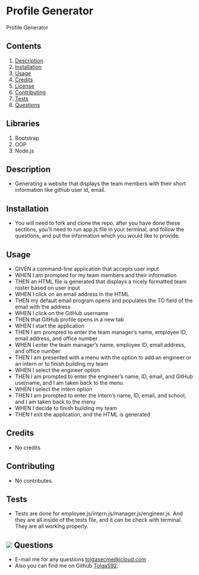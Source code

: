 # Profile Generator

Profile Generator

## Contents
1. [Description](#Description)
2. [Installation](#Installation)
3. [Usage](#Usage)
4. [Credits](#Credits)
5. [License](#License)
6. [Contributing](#Contributing)
7. [Tests](#Tests)
8. [Questions](#Questions)
## Libraries
1. Bootstrap
2. OOP
3. Node.js

## Description 
- Generating a website that displays the team members with their short information like github user id, email. 

## Installation
- You will need to fork and clone the repo, after you have done these sections, you'll need to run app.js file in your terminal, and follow the questions, and put the information which you would like to provide.

## Usage
- GIVEN a command-line application that accepts user input 
- WHEN I am prompted for my team members and their information 
- THEN an HTML file is generated that displays a nicely formatted team roster based on user input 
- WHEN I click on an email address in the HTML 
- THEN my default email program opens and populates the TO field of the email with the address 
- WHEN I click on the GitHub username 
- THEN that GitHub profile opens in a new tab 
- WHEN I start the application 
- THEN I am prompted to enter the team manager’s name, employee ID, email address, and office number 
- WHEN I enter the team manager’s name, employee ID, email address, and office number 
- THEN I am presented with a menu with the option to add an engineer or an intern or to finish building my team 
- WHEN I select the engineer option 
- THEN I am prompted to enter the engineer’s name, ID, email, and GitHub username, and I am taken back to the menu 
- WHEN I select the intern option 
- THEN I am prompted to enter the intern’s name, ID, email, and school, and I am taken back to the menu  
- WHEN I decide to finish building my team 
- THEN I exit the application, and the HTML is generated


## Credits
- No credits

## Contributing
- No contributes.

## Tests
- Tests are done for employee.js/intern.js/manager.js/engineer.js. And they are all inside of the tests file, and it can be check with terminal. They are all working properly.

## <img src="https://icons.iconarchive.com/icons/social-media-icons/social-buntings/48/Aim-icon.png">  Questions
- E-mail me for any questions [tolgasecme@icloud.com](mailto:tolgasecme@icloud.com)
- Also you can find me on Github [TolgaS92](https://github.com/TolgaS92).
